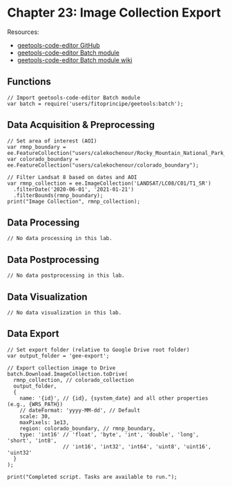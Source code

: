 # Chapter 23: Image Collection Export

Resources:

* [geetools-code-editor GitHub](https://github.com/fitoprincipe/geetools-code-editor)
* [geetools-code-editor Batch module](https://github.com/fitoprincipe/geetools-code-editor/blob/master/batch)
* [geetools-code-editor Batch module wiki](https://github.com/fitoprincipe/geetools-code-editor/wiki/Batch)

## Functions

```{code-block} javascript
// Import geetools-code-editor Batch module
var batch = require('users/fitoprincipe/geetools:batch');
```

## Data Acquisition & Preprocessing

```{code-block} javascript
// Set area of interest (AOI)
var rmnp_boundary = ee.FeatureCollection("users/calekochenour/Rocky_Mountain_National_Park__Boundary_Polygon");
var colorado_boundary = ee.FeatureCollection("users/calekochenour/colorado_boundary");

// Filter Landsat 8 based on dates and AOI
var rmnp_collection = ee.ImageCollection('LANDSAT/LC08/C01/T1_SR')
  .filterDate('2020-06-01', '2021-01-21')
  .filterBounds(rmnp_boundary);
print("Image Collection", rmnp_collection);
```

## Data Processing

```{code-block} javascript
// No data processing in this lab.
```

## Data Postprocessing

```{code-block} javascript
// No data postprocessing in this lab.
```

## Data Visualization

```{code-block} javascript
// No data visualization in this lab.
```

## Data Export

```{code-block} javascript
// Set export folder (relative to Google Drive root folder)
var output_folder = 'gee-export';

// Export collection image to Drive
batch.Download.ImageCollection.toDrive(
  rmnp_collection, // colorado_collection
  output_folder,
  {
    name: '{id}', // {id}, {system_date} and all other properties (e.g., {WRS_PATH})
    // dateFormat: 'yyyy-MM-dd', // Default
    scale: 30,
    maxPixels: 1e13,
    region: colorado_boundary, // rmnp_boundary,
    type: 'int16' // 'float', 'byte', 'int', 'double', 'long', 'short', 'int8',
                  // 'int16', 'int32', 'int64', 'uint8', 'uint16', 'uint32'
  }
);

print("Completed script. Tasks are available to run.");
```
